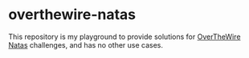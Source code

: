 # overthewire-natas
This repository is my playground to provide solutions for [OverTheWire Natas](https://overthewire.org/wargames/natas/) challenges, and has no other use cases.
